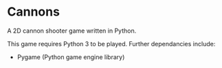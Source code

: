 # Cannons
A 2D cannon shooter game written in Python.


This game requires Python 3 to be played. Further dependancies include:

- Pygame (Python game engine library)
